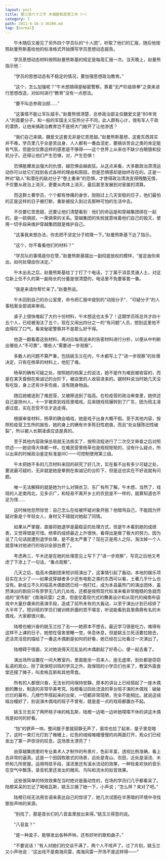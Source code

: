 ```yaml
---
layout: post
title: 第三百六十三节 木偶剧和思想工作（一）
category: 3
path: 2011-4-16-3-36300.md
tag: [normal]
---
```


　　午木随后又接见了另外四个学员队的“十人团”，听取了他们的汇报，随后他按照赵曼熊斯基给他的标准格式开始撰写学员思想动态报告。

　　学员思想动态材料按照赵曼熊斯基的规定是每周汇报一次。当天晚上，赵曼熊指示他：

　　“学员的思想动态有不稳定的情况，要加强思想政治教育。”

　　“这个，怎么加强呢？”午木想搞得是秘密警察，靠着“无产阶级铁拳”之类来进行思想改造，对如何进行“教育”没有一点想法。

　　“要不叫总参政治部……”

　　“这事情不能让军队插手。”赵曼熊很清楚，总参政治部主任魏爱文是“80年党人”的首要分子，和一般的军国主义狂热分子不同，此人颇有心计，很有军人干政的潜质，让他来搞政治教育岂不是把大门敞开了让他渗透？

　　“我们自己来搞，魏爱文这套无非是忆苦思甜。”赵曼熊斯基想，这套东西其实并不难，学员里几乎全是苦出身，人人都有一番血泪史，要搞诉苦会之类的肯定能有气氛，但是仅仅靠这样的感恩是不够得——这个世界上从来也不缺少白眼狼和投机分子。还得让他们产生恐惧，对，产生恐惧！

　　恐惧能爆发出强大的仇恨，越恐惧会越疯狂。从这点来看，大多数政治肃清运动你可以给它们找到各式各样的理由和原因，但是恐惧感却是始终存在的。正是一种对“敌人”和潜在的敌对分子“卷土重来”的恐惧，才使得政治清洗变得残酷无情，不仅要从政治上消灭，更要从肉体上消灭，最后甚至发展到对家属的清算。

　　而这群土著学员，个个都有惨痛的身世，刚刚过上几天安稳的日子，他们最怕的正是这样的日子被打断，重新被投入到过去那种可怕的生活中去。

　　不仅要忆苦思甜，还要让他们清楚看到：他们的命运是和穿越集团绑在一起的，是一损俱损，一荣俱荣的关系。穿越集团的失败就意味着他们自己的毁灭，使用一切手段来维护穿越集团就是维护自己。

　　“这事我来想办法，你去把不坚定分子梳理一下。”赵曼熊斯基下达了指示。

　　“这个，你不看看他们的材料？”

　　“学员队的事情是你在管，”赵曼熊斯基摆出一副彻底放权的模样，“鉴定由你来出，如何处理由你决定。”

　　午木出去之后，赵曼熊斯基给丁丁打了个电话，丁丁属于消息灵通人士，对这位新上任不久的第一副局长的分量是很清楚的，电话里不免要客套一番。

　　“我是来请你帮忙来了。”赵曼熊说。

　　午木回到自己的办公室里，命令把汇报中提到的“动摇分子”、“可疑分子”的人事档案全部调来审阅。

　　桌子上很快堆起了大约十份材料，午木想这也太多了！这期学员班总共才四十五个人，已经被淘汰了五个。现在又闹出四分之一的“有问题”人员，想到这里他不由得叹了口气，看来秘密警察并不是那么好干得。

　　他逐一翻看着这些材料，再对应每周送来的告密材料进行分析，以便从中判断出哪些人“不可靠”，哪些人“需要进一步观察”。

　　多数人的问题不算严重，包括姚玉兰在内，午木都写上了“进一步观察”的处理决定，只有在杨草的材料上，他犯了难。

　　杨草的确有可疑之处，按照她的档案上的说法，她不是作为难民被收容的，而是在某天昏倒在紫诚记的台阶下，被店里的人收容进来的。据材料说当时她几天没有吃饭，身上还有许多伤痕，没有随身物品。

　　随后她被送到了难民营，又被移送到了临高。在检疫营的政治审查里，她供述自己是扬州人，十一岁被卖到戏班里唱戏，后来随戏班辗转到了广东，因为班主凌虐过度，实在忍受不住才逃走得。

　　根据审查材料，杨草的确会唱戏，她是戏子出身大概不假。至于其他内容，按照检疫营卫生所的报告，她的身上的确有许多陈旧性疤痕，而且“处女膜陈旧性破裂”，所以被人长期凌虐应该是真的。

　　至于其他内容政保总局就无法核实了，按照流程进行了二次交叉审查之后对照供述——她说得大体都一样。在难民营里杨草也是规规矩矩的，没有什么疑点，所以出来的时候政治鉴定标准是ⅢC——可控制使用第三级。

　　午木把她不多的几页材料来回的研究了好几次，实在看不出有多少可疑之处，要说最可疑的，无非就是她是晕倒在紫诚记的台阶下，但是这也实在不好说就有问题。

　　唯一无法解释的就是她为什么对锦衣卫、东厂有所了解。午木想，当然了，戏班的人走南闯北，见多识广，和轻易不离开乡土的农民是不一样的，就算知道也不足为怪……

　　这时候他忽然惊觉：自己怎么在给被怀疑对象开脱？他暗骂自己，不能因为怀疑对象是个年轻女人，身材又不错就对她起了同情。

　　如果从严掌握，直接将她退学是最稳妥的处理方式，但是午木看到她的成绩表，又觉得很是可惜。杨草的成绩最近上升很快，看得出是做了极大的努力。因为说了几句话就遭到退学处理，是不是太严重了？现在正是用人之际，淘汰掉一个人就意味对他进行的培训全部白费了。

　　考虑再三，午木还是在她的处理意见上写下了“进一步观察”，写完之后他又考虑了下添上了一句话，“重点观察”。

　　几天之后，临高木偶剧团来短训班演出了，这事情引起了轰动。本地的娱乐项目实在太少了——如果说穿越者多少还有电影之类的东西可以看，土著几乎什么也没有。新成立不久的临高木偶剧团已经一炮打红，成为本县最热门的演出团体，虽然演出的剧目只有寥寥无几的几处戏，还都是按照现代标准来看非常粗糙的急就而成的“宣传剧”《南海风雷》之类，但是仗着现代式的舞美设计和从现代的闽南布袋戏中大量抄袭来的表演手段，造成了前所未有的大轰动，以至于演出计划已经排了大半年了。短训班的学员们被训练折磨的苦不堪言，听说能看到县里鼎鼎有名的木偶戏，大家都很兴奋。

　　陆橙也被兴奋的姚玉兰拉了去——她原本不想去，最近学习很是吃力，难得有这样不上课的日子，她想在宿舍里睡一觉，休息休息，但是姚玉兰死活要拉她去，还活灵活现的描绘了一番这木偶剧是如何的好看，她已经在公社看过一次演出了。

　　陆橙碍于情面，又对她说得天花乱坠的木偶剧起了好奇心，便一起去看了。

　　演出场所设置在一间大教室内，里面能坐一百来人，座无虚席，到处都是窃窃私语的观众。除了政保短训班的学员之外，政保班的小学员们也来了，教室外面食堂还摆了摊子，叫卖格瓦斯和其他零食。

　　所有的人都很兴奋，无法长时间保持安静。原本的讲台上已经搭起了一座木偶剧的舞台，制造的非常华美考究。陆橙看过四处流浪的草台班子演的木偶戏：破破烂烂的幕布，几根竹竿搭起来的台架，一切都非常简陋，完全不能相比。就说这绒缎台幔好了，别说演木偶戏的班子不曾有，就是差一点的戏班都置办不起。

　　姚玉兰去买了两杯桃子味的格瓦斯，陆橙一边喝一边听她喋喋不休的讲这木偶戏是如何的好看。

　　“铛”的锣声一响，整间屋子里就寂静无声了，窗帘也拉了起来，屋子里变暗了。这时一束灯光打到了帷幔上，红色的绒缎帷幔慢慢的向两面打开，观众们已经发出了第一声惊讶的叹息，这场景太漂亮了！

　　由穿越集团里的专业美术人才制作的布景片，色彩丰富，透视比例准确，看上去非常的逼真。这是一个田园牧歌式的场景，远处是青山、农田，近处是溪流、木桥和几所房屋。运用特技手段，溪流里还有溪水流动的效果，一种轻柔欢快的音乐在空气中飘荡，录音机里还发出的微风、鸟叫和流水的拟音效果。

　　这些很简单的特效效果在当时绝对是轰动性的，在场的学员们几乎都看呆了。陆橙呆呆的忘记了喝格瓦斯，姚玉兰捅了她一下，小声说；“怎么样？来对了吧。”

　　陆橙已经无法用言语来表达自己的惊讶了，她几次试图在半黑暗的环境中寻找那些声响的来源。

　　“别找了，那是首长们的八音盒里放出来得。”姚玉兰得意的说。

　　“八音盒？”

　　“是一种盒子，能够发出各种声响，还有好听的歌和曲子。”

　　“不要说话！”有人对她们的交谈不满了，两个人不吱声了。过了片刻，姚玉兰又小声地说：“这出戏不是南海风雷，南海风雷一开场不是这样得——”
